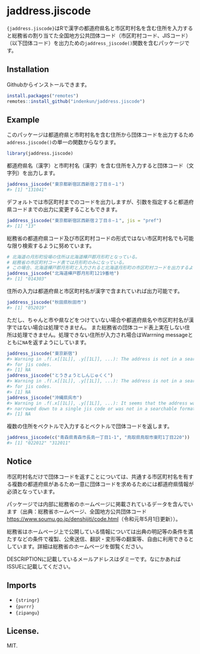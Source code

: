 
<!-- README.md is generated from README.Rmd. Please edit that file -->

# jaddress.jiscode

<!-- badges: start -->
<!-- badges: end -->

`{jaddress.jiscode}`はRで漢字の都道府県名と市区町村名を含む住所を入力すると総務省の割り当てた全国地方公共団体コード（市区町村コード、JISコード）（以下団体コード）を出力ための`jaddress_jiscode()`関数を含むパッケージです。

## Installation

Githubからインストールできます。

``` r
install.packages("remotes")
remotes::install_github("indenkun/jaddress.jiscode")
```

## Example

このパッケージは都道府県と市町村名を含む住所から団体コードを出力するため`address.jiscode()`の単一の関数からなります。

``` r
library(jaddress.jiscode)
```

都道府県名（漢字）と市町村名（漢字）を含む住所を入力すると団体コード（文字列）を出力します。

``` r
jaddress_jiscode("東京都新宿区西新宿２丁目８−１")
#> [1] "131041"
```

デフォルトでは市区町村までのコードを出力しますが、引数を指定すると都道府県コードまでの出力に変更することもできます。

``` r
jaddress_jiscode("東京都新宿区西新宿２丁目８−１", jis = "pref")
#> [1] "13"
```

総務省の都道府県コード及び市区町村コードの形式ではない市区町村名でも可能な限り検索するように努めています。

``` r
# 北海道の月形町役場の住所は北海道樺戸郡月形町となっている。
# 総務省の市区町村コード表では月形町のみになっている。
# この場合、北海道樺戸郡月形町と入力されると北海道月形町の市区町村コードを出力するようにしている。
jaddress_jiscode("北海道樺戸郡月形町1219番地")
#> [1] "014303"
```

住所の入力は都道府県と市区町村名が漢字で含まれていれば出力可能です。

``` r
jaddress_jiscode("秋田県秋田市")
#> [1] "052019"
```

ただし、ちゃんと市や県などをつけていない場合や都道府県名や市区町村名が漢字ではない場合は処理できません。
また総務省の団体コード表上実在しない住所は処理できません。処理できない住所が入力され場合はWarrning
messageとともに`NA`を返すようにしています。

``` r
jaddress_jiscode("東京新宿")
#> Warning in .f(.x[[1L]], .y[[1L]], ...): The address is not in a searchable form
#> for jis codes.
#> [1] NA
jaddress_jiscode("とうきょうとしんじゅくく")
#> Warning in .f(.x[[1L]], .y[[1L]], ...): The address is not in a searchable form
#> for jis codes.
#> [1] NA
jaddress_jiscode("沖縄県呉市")
#> Warning in .f(.x[[1L]], .y[[1L]], ...): It seems that the address was not
#> narrowed down to a single jis code or was not in a searchable format.
#> [1] NA
```

複数の住所をベクトルで入力するとベクトルで団体コードを返します。

``` r
jaddress_jiscode(c("青森県青森市長島一丁目1-1", "鳥取県鳥取市東町1丁目220"))
#> [1] "022012" "312011"
```

## Notice

市区町村名だけで団体コードを返すことについては、共通する市区町村名を有する複数の都道府県があるため一意に団体コードを求めるためには都道府県情報が必須となっています。

パッケージでは内部に総務省のホームページに掲載されているデータを含んでいます（出典：総務省ホームページ、全国地方公共団体コード<https://www.soumu.go.jp/denshijiti/code.html>（令和元年5月1日更新））。

総務省はホームページ上で公開している情報については出典の明記等の条件を満たすなどの条件で複製、公衆送信、翻訳・変形等の翻案等、自由に利用できるとしています。詳細は総務省のホームページを御覧ください。

DESCRIPTIONに記載しているメールアドレスはダミーです。なにかあればISSUEに記載してください。

## Imports

-   `{stringr}`
-   `{purrr}`
-   `{zipangu}`

## License.

MIT.
